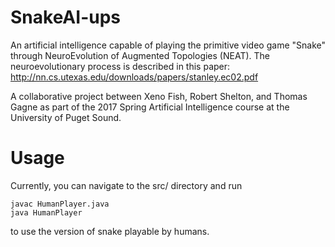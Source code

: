 # SnakeAI-ups

An artificial intelligence capable of playing the primitive video game "Snake" through NeuroEvolution of Augmented Topologies (NEAT).
The neuroevolutionary process is described in this paper: http://nn.cs.utexas.edu/downloads/papers/stanley.ec02.pdf

A collaborative project between Xeno Fish, Robert Shelton, and Thomas Gagne as part of the 2017 Spring Artificial Intelligence course at the University of Puget Sound.

# Usage
Currently, you can navigate to the src/ directory and run
```
javac HumanPlayer.java
java HumanPlayer
```
to use the version of snake playable by humans.

